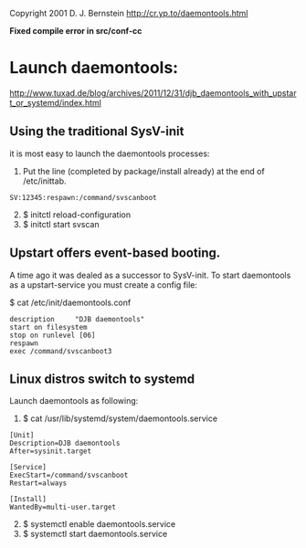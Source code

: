Copyright 2001
D. J. Bernstein
http://cr.yp.to/daemontools.html

**Fixed compile error in src/conf-cc**

# Launch daemontools:

http://www.tuxad.de/blog/archives/2011/12/31/djb_daemontools_with_upstart_or_systemd/index.html

## Using the traditional SysV-init

it is most easy to launch the daemontools processes:

1. Put the line (completed by package/install already) at the end of /etc/inittab.
```
SV:12345:respawn:/command/svscanboot
```

2. $ initctl reload-configuration
3. $ initctl start svscan

## Upstart offers event-based booting. 

A time ago it was dealed as a successor to SysV-init. To start daemontools as a upstart-service you must create a config file:

$ cat /etc/init/daemontools.conf
```
description     "DJB daemontools"
start on filesystem
stop on runlevel [06]
respawn
exec /command/svscanboot3
```

## Linux distros switch to systemd

Launch daemontools as following:

1. $ cat /usr/lib/systemd/system/daemontools.service
```
[Unit]
Description=DJB daemontools
After=sysinit.target

[Service]
ExecStart=/command/svscanboot
Restart=always

[Install]
WantedBy=multi-user.target
```

2. $ systemctl enable daemontools.service
3. $ systemctl start daemontools.service
